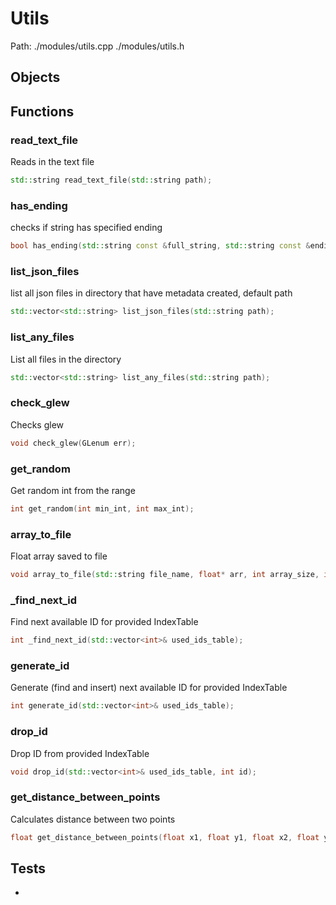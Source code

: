 # Utils
Path: ./modules/utils.cpp   ./modules/utils.h


## Objects


## Functions

### read_text_file
Reads in the text file
```c++
std::string read_text_file(std::string path);
```

### has_ending
checks if string has specified ending
```c++
bool has_ending(std::string const &full_string, std::string const &ending);
```

### list_json_files
list all json files in directory that have metadata created, default path
```c++
std::vector<std::string> list_json_files(std::string path);
```

### list_any_files
List all files in the directory
```c++
std::vector<std::string> list_any_files(std::string path);
```

### check_glew
Checks glew
```c++
void check_glew(GLenum err);
```

### get_random
Get random int from the range
```c++
int get_random(int min_int, int max_int);
```

### array_to_file
Float array saved to file
```c++
void array_to_file(std::string file_name, float* arr, int array_size, int new_line_count)
```

### _find_next_id
Find next available ID for provided IndexTable
```c++
int _find_next_id(std::vector<int>& used_ids_table);
```

### generate_id
Generate (find and insert) next available ID for provided IndexTable
```c++
int generate_id(std::vector<int>& used_ids_table);
```

### drop_id
Drop ID from provided IndexTable
```c++
void drop_id(std::vector<int>& used_ids_table, int id);
```

### get_distance_between_points
Calculates distance between two points
```c++
float get_distance_between_points(float x1, float y1, float x2, float y2);
```


## Tests
-
